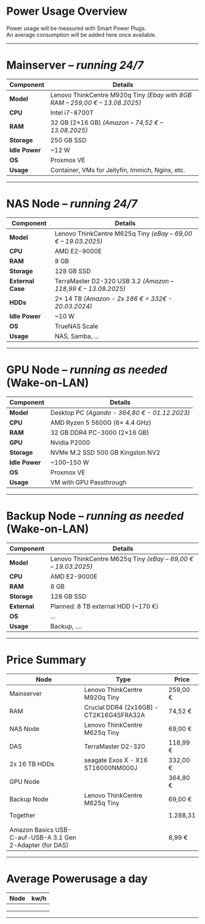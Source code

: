 # Power Usage Overview
Power usage will be measured with Smart Power Plugs.  
An average consumption will be added here once available.

---

# **Mainserver** – *running 24/7*
| Component       | Details                                                                     |
|-----------------|-----------------------------------------------------------------------------|
| **Model**       | Lenovo ThinkCentre M920q Tiny *(Ebay with 8GB RAM – 259,00 € – 13.08.2025)* |
| **CPU**         | Intel i7-8700T                                                              |
| **RAM**         | 32 GB (2×16 GB) *(Amazon – 74,52 € – 13.08.2025)*                           |
| **Storage**     | 250 GB SSD                                                                  |
| **Idle Power**  | ~12 W                                                                       |
| **OS**          | Proxmox VE                                                                  |
| **Usage**       | Container, VMs for Jellyfin, Immich, Nginx, etc.                            |

---

# **NAS Node** – *running 24/7*
| Component         | Details                                                               |
|-------------------|-----------------------------------------------------------------------|
| **Model**         | Lenovo ThinkCentre M625q Tiny *(eBay – 69,00 € – 19.03.2025)*         |
| **CPU**           | AMD E2-9000E                                                          |
| **RAM**           | 8 GB                                                                  |
| **Storage**       | 128 GB SSD                                                            |
| **External Case** | TerraMaster D2-320 USB 3.2 *(Amazon – 118,99 € – 13.08.2025)*         |
| **HDDs**          | 2× 14 TB *(Amazon - 2x 166 € = 332€ - 20.03.2024)*                    |
| **Idle Power**    | ~10 W                                                                 |
| **OS**            | TrueNAS Scale                                                         |
| **Usage**         | NAS, Samba, ...                                                       |

---

# **GPU Node** – *running as needed* (Wake-on-LAN)
| Component       | Details                                                                 |
|-----------------|-------------------------------------------------------------------------|
| **Model**       | Desktop PC *(Agando - 364,80 € - 01.12.2023)*                           |
| **CPU**         | AMD Ryzen 5 5600G (6× 4.4 GHz)                                          |
| **RAM**         | 32 GB DDR4 PC-3000 (2×16 GB)                                            |
| **GPU**         | Nvidia P2000                                                            |
| **Storage**     | NVMe M.2 SSD 500 GB Kingston NV2                                        |
| **Idle Power**  | ~100–150 W                                                              |
| **OS**          | Proxmox VE                                                              |
| **Usage**       | VM with GPU Passthrough                                                 |

---

# **Backup Node** – *running as needed* (Wake-on-LAN)
| Component       | Details                                                                 |
|-----------------|-------------------------------------------------------------------------|
| **Model**       | Lenovo ThinkCentre M625q Tiny *(eBay – 69,00 € – 19.03.2025)*           |
| **CPU**         | AMD E2-9000E                                                            |
| **RAM**         | 8 GB                                                                    |
| **Storage**     | 128 GB SSD                                                              |
| **External**    | Planned: 8 TB external HDD (~170 €)                                     |
| **OS**          | ...                                                                     |
| **Usage**       | Backup, ....                                                            |

---


# **Price Summary**
| Node                  | Type                                      | Price             |
|-----------------------|-------------------------------------------|-------------------|
| Mainserver            | Lenovo ThinkCentre M920q Tiny             | 259,00 €          |
| RAM                   | Crucial DDR4 (2x16GB) - CT2K16G4SFRA32A   | 74,52 €           |
| NAS Node              | Lenovo ThinkCentre M625q Tiny             | 69,00 €           |
| DAS                   | TerraMaster D2-320                        | 118,99 €          |
| 2x 16 TB HDDs         | seagate Exos X - X16 ST16000NM000J        | 332,00 €          |
| GPU Node              |                                           | 364,80 €          |
| Backup Node           | Lenovo ThinkCentre M625q Tiny             | 69,00 €           |
|                       |                                           |                   |
| Together              |                                           | 1.288,31          |
||||
||||
| Amazon Basics USB-C-auf-USB-A 3.1 Gen 2-Adapter (for DAS) || 8,99 €          |

---

# **Average Powerusage a day**
| Node                  | kw/h              |
|-----------------------|-------------------|
|||
|||
|||


---


